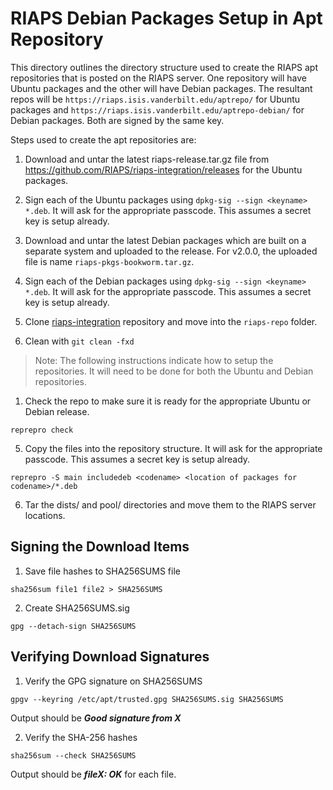 # RIAPS Debian Packages Setup in Apt Repository

This directory outlines the directory structure used to create the RIAPS apt repositories that is posted on the RIAPS server.  One repository will have Ubuntu packages and the other will have Debian packages.  The resultant repos will be `https://riaps.isis.vanderbilt.edu/aptrepo/` for Ubuntu packages and `https://riaps.isis.vanderbilt.edu/aptrepo-debian/` for Debian packages.  Both are signed by the same key.

Steps used to create the apt repositories are:

1) Download and untar the latest riaps-release.tar.gz file from https://github.com/RIAPS/riaps-integration/releases for the Ubuntu packages.
   
2) Sign each of the Ubuntu packages using ```dpkg-sig --sign <keyname> *.deb```.  It will ask for the appropriate passcode.  This assumes a secret key is setup already.

3) Download and untar the latest Debian packages which are built on a separate system and uploaded to the release.  For v2.0.0, the uploaded file is name `riaps-pkgs-bookworm.tar.gz`.

4) Sign each of the Debian packages using ```dpkg-sig --sign <keyname> *.deb```.  It will ask for the appropriate passcode.  This assumes a secret key is setup already.

5) Clone [riaps-integration](https://github.com/RIAPS/riaps-integration) repository and move into the `riaps-repo` folder.

6) Clean with ```git clean -fxd```

>Note: The following instructions indicate how to setup the repositories.  It will need to be done for both the Ubuntu and Debian repositories.

1) Check the repo to make sure it is ready for the appropriate Ubuntu or Debian release.

```
reprepro check
```

5) Copy the files into the repository structure.  It will ask for the appropriate passcode.  This assumes a secret key is setup already.

```
reprepro -S main includedeb <codename> <location of packages for codename>/*.deb
```

6) Tar the dists/ and pool/ directories and move them to the RIAPS server locations.

## Signing the Download Items

1) Save file hashes to SHA256SUMS file
```
sha256sum file1 file2 > SHA256SUMS
```

2) Create SHA256SUMS.sig
```
gpg --detach-sign SHA256SUMS
```

## Verifying Download Signatures

1) Verify the GPG signature on SHA256SUMS
```
gpgv --keyring /etc/apt/trusted.gpg SHA256SUMS.sig SHA256SUMS
```
Output should be ***Good signature from X***

2) Verify the SHA-256 hashes
```
sha256sum --check SHA256SUMS
```

Output should be ***fileX:  OK*** for each file.
